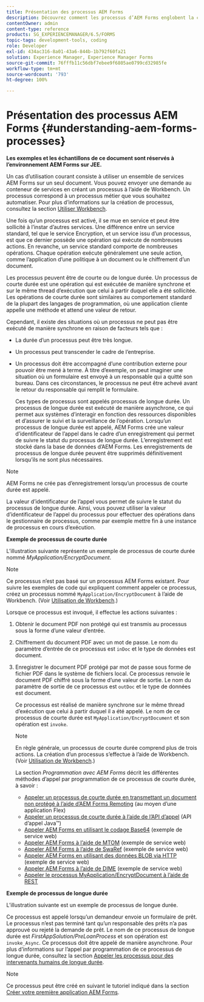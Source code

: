 ```yaml
---
title: Présentation des processus AEM Forms
description: Découvrez comment les processus d’AEM Forms englobent la création, la gestion des données, la validation, l’intégration, l’automatisation des workflows et la gestion des sorties des formulaires.
contentOwner: admin
content-type: reference
products: SG_EXPERIENCEMANAGER/6.5/FORMS
topic-tags: development-tools, coding
role: Developer
exl-id: 434ac316-8a01-43a6-844b-1b792f60fa21
solution: Experience Manager, Experience Manager Forms
source-git-commit: 76fffb11c56dbf7ebee9f6805ae0799cd32985fe
workflow-type: tm+mt
source-wordcount: '793'
ht-degree: 100%

---
```


# Présentation des processus AEM Forms {#understanding-aem-forms-processes}

**Les exemples et les échantillons de ce document sont réservés à l’environnement AEM Forms sur JEE.**

Un cas dʼutilisation courant consiste à utiliser un ensemble de services AEM Forms sur un seul document. Vous pouvez envoyer une demande au conteneur de services en créant un processus à l’aide de Workbench. Un processus correspond à un processus métier que vous souhaitez automatiser. Pour plus d’informations sur la création de processus, consultez la section [Utiliser Workbench](https://www.adobe.com/go/learn_aemforms_workbench_63_fr).

Une fois quʼun processus est activé, il se mue en service et peut être sollicité à lʼinstar dʼautres services. Une différence entre un service standard, tel que le service Encryption, et un service issu dʼun processus, est que ce dernier possède une opération qui exécute de nombreuses actions. En revanche, un service standard comporte de nombreuses opérations. Chaque opération exécute généralement une seule action, comme lʼapplication dʼune politique à un document ou le chiffrement dʼun document.

Les processus peuvent être de courte ou de longue durée. Un processus de courte durée est une opération qui est exécutée de manière synchrone et sur le même thread dʼexécution que celui à partir duquel elle a été sollicitée. Les opérations de courte durée sont similaires au comportement standard de la plupart des langages de programmation, où une application cliente appelle une méthode et attend une valeur de retour.

Cependant, il existe des situations où un processus ne peut pas être exécuté de manière synchrone en raison de facteurs tels que :

* La durée dʼun processus peut être très longue.
* Un processus peut transcender le cadre de lʼentreprise.
* Un processus doit être accompagné d’une contribution externe pour pouvoir être mené à terme. À titre dʼexemple, on peut imaginer une situation où un formulaire est envoyé à un responsable qui a quitté son bureau. Dans ces circonstances, le processus ne peut être achevé avant le retour du responsable qui remplit le formulaire.

  Ces types de processus sont appelés processus de longue durée. Un processus de longue durée est exécuté de manière asynchrone, ce qui permet aux systèmes dʼinteragir en fonction des ressources disponibles et dʼassurer le suivi et la surveillance de lʼopération. Lorsquʼun processus de longue durée est appelé, AEM Forms crée une valeur dʼidentificateur de lʼappel dans le cadre d’un enregistrement qui permet de suivre le statut du processus de longue durée. L’enregistrement est stocké dans la base de données dʼAEM Forms. Les enregistrements de processus de longue durée peuvent être supprimés définitivement lorsqu’ils ne sont plus nécessaires.

>[!NOTE]
>
>AEM Forms ne crée pas d’enregistrement lorsqu’un processus de courte durée est appelé.

La valeur dʼidentificateur de lʼappel vous permet de suivre le statut du processus de longue durée. Ainsi, vous pouvez utiliser la valeur dʼidentificateur de lʼappel du processus pour effectuer des opérations dans le gestionnaire de processus, comme par exemple mettre fin à une instance de processus en cours dʼexécution.

**Exemple de processus de courte durée**

L’illustration suivante représente un exemple de processus de courte durée nommé *MyApplication/EncryptDocument*.

>[!NOTE]
>
>Ce processus n’est pas basé sur un processus AEM Forms existant. Pour suivre les exemples de code qui expliquent comment appeler ce processus, créez un processus nommé `MyApplication/EncryptDocument` à l’aide de Workbench. (Voir [Utilisation de Workbench](https://www.adobe.com/go/learn_aemforms_workbench_63_fr).)

Lorsque ce processus est invoqué, il effectue les actions suivantes :

1. Obtenir le document PDF non protégé qui est transmis au processus sous la forme dʼune valeur dʼentrée.
1. Chiffrement du document PDF avec un mot de passe. Le nom du paramètre d’entrée de ce processus est `inDoc` et le type de données est document.
1. Enregistrer le document PDF protégé par mot de passe sous forme de fichier PDF dans le système de fichiers local. Ce processus renvoie le document PDF chiffré sous la forme dʼune valeur de sortie. Le nom du paramètre de sortie de ce processus est `outDoc` et le type de données est document.

   Ce processus est réalisé de manière synchrone sur le même thread dʼexécution que celui à partir duquel il a été appelé. Le nom de ce processus de courte durée est `MyApplication/EncryptDocument` et son opération est `invoke`.

   >[!NOTE]
   >
   >En règle générale, un processus de courte durée comprend plus de trois actions. La création dʼun processus sʼeffectue à lʼaide de Workbench. (Voir [Utilisation de Workbench](https://www.adobe.com/go/learn_aemforms_workbench_63_fr).)

   La section *Programmation avec AEM Forms* décrit les différentes méthodes dʼappel par programmation de ce processus de courte durée, à savoir :

   * [Appeler un processus de courte durée en transmettant un document non protégé à lʼaide dʼAEM Forms Remoting](/help/forms/developing/invoking-aem-forms-using-remoting.md#invoking-a-short-lived-process-by-passing-an-unsecure-document-using-remoting) (au moyen dʼune application Flex)
   * [Appeler un processus de courte durée à l’aide de l’API dʼappel](/help/forms/developing/invoking-aem-forms-using-java.md#invoking-a-short-lived-process-using-the-invocation-api) (API dʼappel Java™)
   * [Appeler AEM Forms en utilisant le codage Base64](/help/forms/developing/invoking-aem-forms-using-web.md#invoking-aem-forms-using-base64-encoding) (exemple de service web)
   * [Appeler AEM Forms à l’aide de MTOM](/help/forms/developing/invoking-aem-forms-using-web.md#invoking-aem-forms-using-mtom) (exemple de service web)
   * [Appeler AEM Forms à l’aide de SwaRef](/help/forms/developing/invoking-aem-forms-using-web.md#invoking-aem-forms-using-swaref) (exemple de service web)
   * [Appeler AEM Forms en utilisant des données BLOB via HTTP](/help/forms/developing/invoking-aem-forms-using-web.md#invoking-aem-forms-using-blob-data-over-http) (exemple de service web)
   * [Appeler AEM Forms à l’aide de DIME](/help/forms/developing/invoking-aem-forms-using-web.md#invoking-aem-forms-using-dime) (exemple de service web)
   * [Appeler le processus MyApplication/EncryptDocument à l’aide de REST](/help/forms/developing/invoking-aem-forms-using-rest.md)

**Exemple de processus de longue durée**

L’illustration suivante est un exemple de processus de longue durée.

Ce processus est appelé lorsqu’un demandeur envoie un formulaire de prêt. Le processus n’est pas terminé tant qu’un responsable des prêts n’a pas approuvé ou rejeté la demande de prêt. Le nom de ce processus de longue durée est *FirstAppSolution/PreLoanProcess* et son opération est `invoke_Async`. Ce processus doit être appelé de manière asynchrone. Pour plus d’informations sur l’appel par programmation de ce processus de longue durée, consultez la section [Appeler les processus pour des intervenants humains de longue durée](/help/forms/developing/invoking-human-centric-long-lived.md#invoking-human-centric-long-lived-processes).

>[!NOTE]
>
>Ce processus peut être créé en suivant le tutoriel indiqué dans la section [Créer votre première application AEM Forms](https://www.adobe.com/go/learn_aemforms_firstapp_ds_63).
